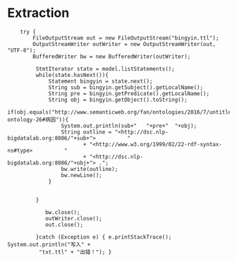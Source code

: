 # Extraction
		try {
			FileOutputStream out = new FileOutputStream("bingyin.ttl");
			OutputStreamWriter outWriter = new OutputStreamWriter(out, "UTF-8");
			BufferedWriter bw = new BufferedWriter(outWriter);
			
			 StmtIterator state = model.listStatements();
			 while(state.hasNext()){
				 Statement bingyin = state.next();
				 String sub = bingyin.getSubject().getLocalName();
				 String pre = bingyin.getPredicate().getLocalName();
				 String obj = bingyin.getObject().toString();
				 if(obj.equals("http://www.semanticweb.org/fan/ontologies/2016/7/untitled-ontology-26#病因")){
					 System.out.println(sub+"   "+pre+"  "+obj);
					 String outline = "<http://dsc.nlp-bigdatalab.org:8086/"+sub+">          "
					 		+ "<http://www.w3.org/1999/02/22-rdf-syntax-ns#type>	      "
					 		+ "<http://dsc.nlp-bigdatalab.org:8086/"+obj+"> .";
					 bw.write(outline);
					 bw.newLine();
				 }
				 
				 
			 }
		 
				bw.close(); 
				outWriter.close(); 
				out.close();
			  
			 }catch (Exception e) { e.printStackTrace(); System.out.println("写入" +
			  "txt.ttl" + "出错！"); }
